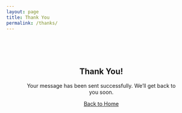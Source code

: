 ```yaml
---
layout: page
title: Thank You
permalink: /thanks/
---
```


<section style="text-align:center; padding: 50px;">
  <h1>Thank You!</h1>
  <p>Your message has been sent successfully. We’ll get back to you soon.</p>
  <a href="/" class="btn btn-primary" style="margin-top:20px;">Back to Home</a>
</section>

